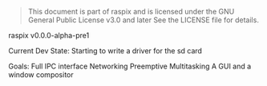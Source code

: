 > This document is part of raspix and is licensed under the GNU General Public License v3.0 and later
> See the LICENSE file for details.

raspix v0.0.0-alpha-pre1

Current Dev State:
Starting to write a driver for the sd card

Goals: 
Full IPC interface
Networking
Preemptive Multitasking
A GUI and a window compositor

